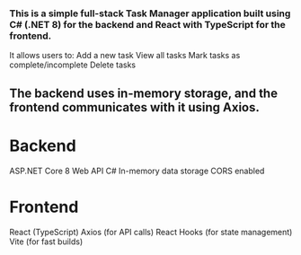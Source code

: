 ### This is a simple full-stack Task Manager application built using C# (.NET 8) for the backend and React with TypeScript for the frontend.
It allows users to:
Add a new task
View all tasks
Mark tasks as complete/incomplete
Delete tasks

## The backend uses in-memory storage, and the frontend communicates with it using Axios.


# Backend
ASP.NET Core 8 Web API
C#
In-memory data storage
CORS enabled

# Frontend
React (TypeScript)
Axios (for API calls)
React Hooks (for state management)
Vite (for fast builds)
